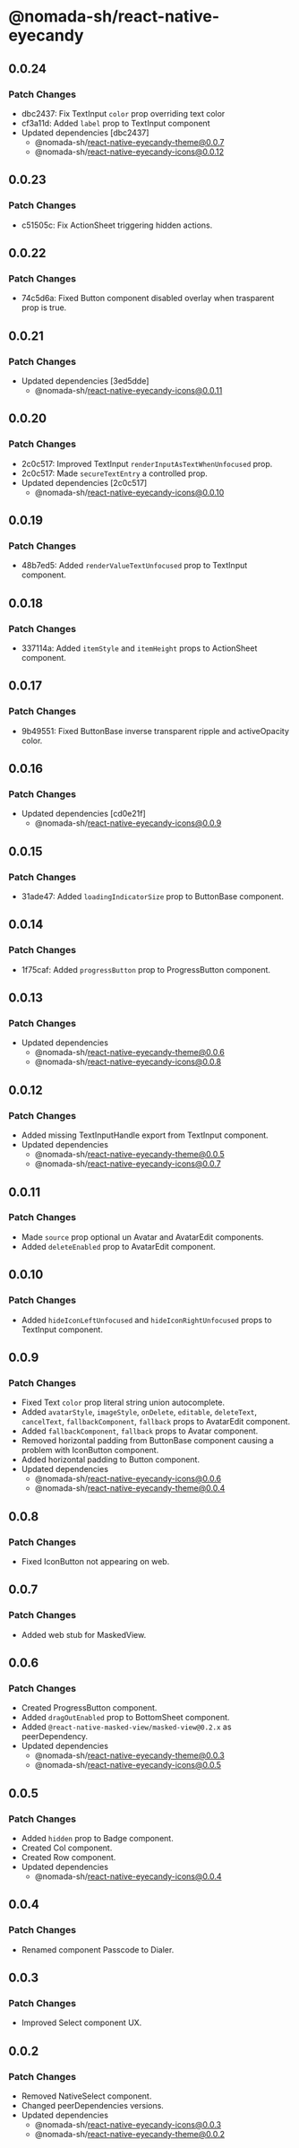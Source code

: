 # @nomada-sh/react-native-eyecandy

## 0.0.24

### Patch Changes

- dbc2437: Fix TextInput `color` prop overriding text color
- cf3a11d: Added `label` prop to TextInput component
- Updated dependencies [dbc2437]
  - @nomada-sh/react-native-eyecandy-theme@0.0.7
  - @nomada-sh/react-native-eyecandy-icons@0.0.12

## 0.0.23

### Patch Changes

- c51505c: Fix ActionSheet triggering hidden actions.

## 0.0.22

### Patch Changes

- 74c5d6a: Fixed Button component disabled overlay when trasparent prop is true.

## 0.0.21

### Patch Changes

- Updated dependencies [3ed5dde]
  - @nomada-sh/react-native-eyecandy-icons@0.0.11

## 0.0.20

### Patch Changes

- 2c0c517: Improved TextInput `renderInputAsTextWhenUnfocused` prop.
- 2c0c517: Made `secureTextEntry` a controlled prop.
- Updated dependencies [2c0c517]
  - @nomada-sh/react-native-eyecandy-icons@0.0.10

## 0.0.19

### Patch Changes

- 48b7ed5: Added `renderValueTextUnfocused` prop to TextInput component.

## 0.0.18

### Patch Changes

- 337114a: Added `itemStyle` and `itemHeight` props to ActionSheet component.

## 0.0.17

### Patch Changes

- 9b49551: Fixed ButtonBase inverse transparent ripple and activeOpacity color.

## 0.0.16

### Patch Changes

- Updated dependencies [cd0e21f]
  - @nomada-sh/react-native-eyecandy-icons@0.0.9

## 0.0.15

### Patch Changes

- 31ade47: Added `loadingIndicatorSize` prop to ButtonBase component.

## 0.0.14

### Patch Changes

- 1f75caf: Added `progressButton` prop to ProgressButton component.

## 0.0.13

### Patch Changes

- Updated dependencies
  - @nomada-sh/react-native-eyecandy-theme@0.0.6
  - @nomada-sh/react-native-eyecandy-icons@0.0.8

## 0.0.12

### Patch Changes

- Added missing TextInputHandle export from TextInput component.
- Updated dependencies
  - @nomada-sh/react-native-eyecandy-theme@0.0.5
  - @nomada-sh/react-native-eyecandy-icons@0.0.7

## 0.0.11

### Patch Changes

- Made `source` prop optional un Avatar and AvatarEdit components.
- Added `deleteEnabled` prop to AvatarEdit component.

## 0.0.10

### Patch Changes

- Added `hideIconLeftUnfocused` and `hideIconRightUnfocused` props to TextInput component.

## 0.0.9

### Patch Changes

- Fixed Text `color` prop literal string union autocomplete.
- Added `avatarStyle`, `imageStyle`, `onDelete`, `editable`, `deleteText`, `cancelText`, `fallbackComponent`, `fallback` props to AvatarEdit component.
- Added `fallbackComponent`, `fallback` props to Avatar component.
- Removed horizontal padding from ButtonBase component causing a problem with IconButton component.
- Added horizontal padding to Button component.
- Updated dependencies
  - @nomada-sh/react-native-eyecandy-icons@0.0.6
  - @nomada-sh/react-native-eyecandy-theme@0.0.4

## 0.0.8

### Patch Changes

- Fixed IconButton not appearing on web.

## 0.0.7

### Patch Changes

- Added web stub for MaskedView.

## 0.0.6

### Patch Changes

- Created ProgressButton component.
- Added `dragOutEnabled` prop to BottomSheet component.
- Added `@react-native-masked-view/masked-view@0.2.x` as peerDependency.
- Updated dependencies
  - @nomada-sh/react-native-eyecandy-theme@0.0.3
  - @nomada-sh/react-native-eyecandy-icons@0.0.5

## 0.0.5

### Patch Changes

- Added `hidden` prop to Badge component.
- Created Col component.
- Created Row component.
- Updated dependencies
  - @nomada-sh/react-native-eyecandy-icons@0.0.4

## 0.0.4

### Patch Changes

- Renamed component Passcode to Dialer.

## 0.0.3

### Patch Changes

- Improved Select component UX.

## 0.0.2

### Patch Changes

- Removed NativeSelect component.
- Changed peerDependencies versions.
- Updated dependencies
  - @nomada-sh/react-native-eyecandy-icons@0.0.3
  - @nomada-sh/react-native-eyecandy-theme@0.0.2
